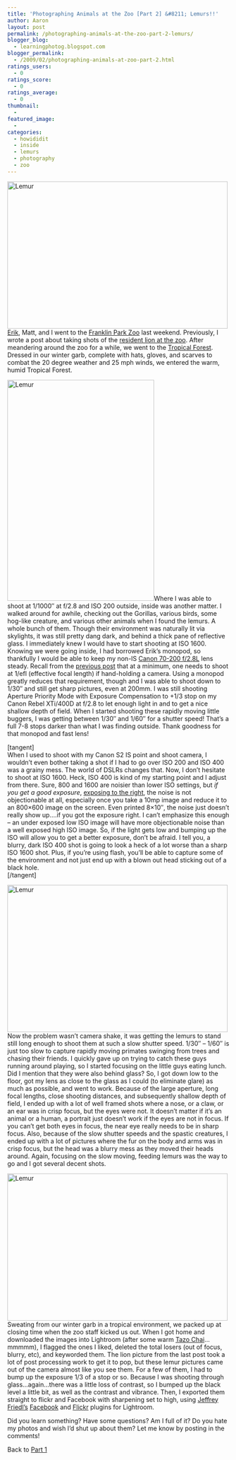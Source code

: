 ```yaml
---
title: 'Photographing Animals at the Zoo [Part 2] &#8211; Lemurs!!'
author: Aaron
layout: post
permalink: /photographing-animals-at-the-zoo-part-2-lemurs/
blogger_blog:
  - learningphotog.blogspot.com
blogger_permalink:
  - /2009/02/photographing-animals-at-zoo-part-2.html
ratings_users:
  - 0
ratings_score:
  - 0
ratings_average:
  - 0
thumbnail:
  - 
featured_image:
  - 
categories:
  - howididit
  - inside
  - lemurs
  - photography
  - zoo
---
```

[<img class="alignleft" src="http://blog.9minutesnooze.com/wp-content/uploads/2009/02/3242150323_1658f50099.jpg" alt="Lemur" width="500" height="333" />][1][Erik][2], Matt, and I went to the [Franklin Park Zoo][3] last weekend. Previously, I wrote a post about taking shots of the [resident lion at the zoo][4]. After meandering around the zoo for a while, we went to the [Tropical Forest][5]. Dressed in our winter garb, complete with hats, gloves, and scarves to combat the 20 degree weather and 25 mph winds, we entered the warm, humid Tropical Forest.

[<img class="alignright"  src="http://blog.9minutesnooze.com/wp-content/uploads/2009/02/3242983750_91afccaa02.jpg" alt="Lemur" width="333" height="500" />][6]Where I was able to shoot at 1/1000&#8243; at f/2.8 and ISO 200 outside, inside was another matter. I walked around for awhile, checking out the Gorillas, various birds, some hog-like creature, and various other animals when I found the lemurs. A whole bunch of them. Though their environment was naturally lit via skylights, it was still pretty dang dark, and behind a thick pane of reflective glass. I immediately knew I would have to start shooting at ISO 1600. Knowing we were going inside, I had borrowed Erik&#8217;s monopod, so thankfully I would be able to keep my non-IS [Canon 70-200 f/2.8L][7] lens steady. Recall from the [previous post][4] that at a minimum, one needs to shoot at 1/efl (effective focal length) if hand-holding a camera. Using a monopod greatly reduces that requirement, though and I was able to shoot down to 1/30&#8243; and still get sharp pictures, even at 200mm. I was still shooting Aperture Priority Mode with Exposure Compensation to +1/3 stop on my Canon Rebel XTi/400D at f/2.8 to let enough light in and to get a nice shallow depth of field. When I started shooting these rapidly moving little buggers, I was getting between 1/30&#8243; and 1/60&#8243; for a shutter speed! That&#8217;s a full 7-8 stops darker than what I was finding outside. Thank goodness for that monopod and fast lens!

[tangent]  
When I used to shoot with my Canon S2 IS point and shoot camera, I wouldn&#8217;t even bother taking a shot if I had to go over ISO 200 and ISO 400 was a grainy mess. The world of DSLRs changes that. Now, I don&#8217;t hesitate to shoot at ISO 1600. Heck, ISO 400 is kind of my starting point and I adjust from there. Sure, 800 and 1600 are noisier than lower ISO settings, but *if you get a good exposure*, [exposing to the right][8], the noise is not objectionable at all, especially once you take a 10mp image and reduce it to an 800&#215;600 image on the screen. Even printed 8&#215;10&#8243;, the noise just doesn&#8217;t really show up&#8230;.if you got the exposure right. I can&#8217;t emphasize this enough &#8211; an under exposed low ISO image will have more objectionable noise than a well exposed high ISO image. So, if the light gets low and bumping up the ISO will allow you to get a better exposure, don&#8217;t be afraid. I tell you, a blurry, dark ISO 400 shot is going to look a heck of a lot worse than a sharp ISO 1600 shot. Plus, if you&#8217;re using flash, you&#8217;ll be able to capture some of the environment and not just end up with a blown out head sticking out of a black hole.  
[/tangent]

[<img class="alignleft"  src="http://blog.9minutesnooze.com/wp-content/uploads/2009/02/3242983190_db3bd061b0.jpg" alt="Lemur" width="500" height="333" />][9]  
Now the problem wasn&#8217;t camera shake, it was getting the lemurs to stand still long enough to shoot them at such a slow shutter speed. 1/30&#8243; &#8211; 1/60&#8243; is just too slow to capture rapidly moving primates swinging from trees and chasing their friends. I quickly gave up on trying to catch these guys running around playing, so I started focusing on the little guys eating lunch. Did I mention that they were also behind glass? So, I got down low to the floor, got my lens as close to the glass as I could (to eliminate glare) as much as possible, and went to work. Because of the large aperture, long focal lengths, close shooting distances, and subsequently shallow depth of field, I ended up with a lot of well framed shots where a nose, or a claw, or an ear was in crisp focus, but the eyes were not. It doesn&#8217;t matter if it&#8217;s an animal or a human, a portrait just doesn&#8217;t work if the eyes are not in focus. If you can&#8217;t get both eyes in focus, the near eye really needs to be in sharp focus. Also, because of the slow shutter speeds and the spastic creatures, I ended up with a lot of pictures where the fur on the body and arms was in crisp focus, but the head was a blurry mess as they moved their heads around. Again, focusing on the slow moving, feeding lemurs was the way to go and I got several decent shots.

[<img class="alignright" src="http://blog.9minutesnooze.com/wp-content/uploads/2009/02/3242151241_524f7cbc57.jpg" alt="Lemur" width="500" height="333" />][10]Sweating from our winter garb in a tropical environment, we packed up at closing time when the zoo staff kicked us out. When I got home and downloaded the images into Lightroom (after some warm [Tazo Chai][11]&#8230;mmmmm), I flagged the ones I liked, deleted the total losers (out of focus, blurry, etc), and keyworded them. The lion picture from the last post took a lot of post processing work to get it to pop, but these lemur pictures came out of the camera almost like you see them. For a few of them, I had to bump up the exposure 1/3 of a stop or so. Because I was shooting through glass&#8230;again&#8230;there was a little loss of contrast, so I bumped up the black level a little bit, as well as the contrast and vibrance. Then, I exported them straight to flickr and Facebook with sharpening set to high, using [Jeffrey Friedl&#8217;s][12] [Facebook][13] and [Flickr][14] plugins for Lightroom.

Did you learn something? Have some questions? Am I full of it? Do you hate my photos and wish I&#8217;d shut up about them? Let me know by posting in the comments!

Back to [Part 1][15]

<div class="addtoany_share_save_container addtoany_content_bottom">
  <div class="a2a_kit a2a_kit_size_32 addtoany_list a2a_target" id="wpa2a_6">
    <a class="a2a_button_facebook" href="http://www.addtoany.com/add_to/facebook?linkurl=http%3A%2F%2Fblog.9minutesnooze.com%2Fphotographing-animals-at-the-zoo-part-2-lemurs%2F&linkname=Photographing%20Animals%20at%20the%20Zoo%20%5BPart%202%5D%20%E2%80%93%20Lemurs%21%21" title="Facebook" rel="nofollow" target="_blank"></a><a class="a2a_button_twitter" href="http://www.addtoany.com/add_to/twitter?linkurl=http%3A%2F%2Fblog.9minutesnooze.com%2Fphotographing-animals-at-the-zoo-part-2-lemurs%2F&linkname=Photographing%20Animals%20at%20the%20Zoo%20%5BPart%202%5D%20%E2%80%93%20Lemurs%21%21" title="Twitter" rel="nofollow" target="_blank"></a><a class="a2a_button_google_plus" href="http://www.addtoany.com/add_to/google_plus?linkurl=http%3A%2F%2Fblog.9minutesnooze.com%2Fphotographing-animals-at-the-zoo-part-2-lemurs%2F&linkname=Photographing%20Animals%20at%20the%20Zoo%20%5BPart%202%5D%20%E2%80%93%20Lemurs%21%21" title="Google+" rel="nofollow" target="_blank"></a><a class="a2a_dd addtoany_share_save" href="https://www.addtoany.com/share_save"></a>
  </div>
</div>

 [1]: http://www.flickr.com/photos/aaronbbrown/3242150323/ "Lemur by AaronBBrown, on Flickr"
 [2]: http://gallery.frenchguys.com
 [3]: http://www.franklinparkzoo.org/
 [4]: http://learningphotog.blogspot.com/2009/01/photographing-animals-at-zoo-lions-and.html
 [5]: http://www.flickr.com/photos/aaronbbrown/3242981534/
 [6]: http://www.flickr.com/photos/aaronbbrown/3242983750/ "Lemur by AaronBBrown, on Flickr"
 [7]: http://www.flickr.com/photos/aaronbbrown/3186853576/
 [8]: http://www.luminous-landscape.com/tutorials/expose-right.shtml
 [9]: http://www.flickr.com/photos/aaronbbrown/3242983190/ "Lemur by AaronBBrown, on Flickr"
 [10]: http://www.flickr.com/photos/aaronbbrown/3242151241/ "Lemur by AaronBBrown, on Flickr"
 [11]: http://www.tazo.com/
 [12]: http://regex.info/blog
 [13]: http://regex.info/blog/lightroom-goodies/facebook
 [14]: http://regex.info/blog/lightroom-goodies/flickr
 [15]: 2009/01/photographing-animals-at-zoo-lions-and.html